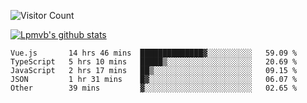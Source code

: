 ![Visitor Count](https://profile-counter.glitch.me/Lpmvb/count.svg)

[![Lpmvb's github stats](https://github-readme-stats.vercel.app/api?username=lpmvb&show_icons=true&title_color=fff&icon_color=79ff97&text_color=9f9f9f&bg_color=151515)](https://github.com/anuraghazra/github-readme-stats)

<!--
Here are some ideas to get you started:

- 🔭 I’m currently working on ...
- 🌱 I’m currently learning ...
- 👯 I’m looking to collaborate on ...
- 🤔 I’m looking for help with ...
- 💬 Ask me about ...
- 📫 How to reach me: ...
- 😄 Pronouns: ...
- ⚡ Fun fact: ...
-->

<!--START_SECTION:waka-->

```text
Vue.js       14 hrs 46 mins  ██████████████▓░░░░░░░░░░   59.09 %
TypeScript   5 hrs 10 mins   █████▒░░░░░░░░░░░░░░░░░░░   20.69 %
JavaScript   2 hrs 17 mins   ██▒░░░░░░░░░░░░░░░░░░░░░░   09.15 %
JSON         1 hr 31 mins    █▓░░░░░░░░░░░░░░░░░░░░░░░   06.07 %
Other        39 mins         ▓░░░░░░░░░░░░░░░░░░░░░░░░   02.65 %
```

<!--END_SECTION:waka-->
